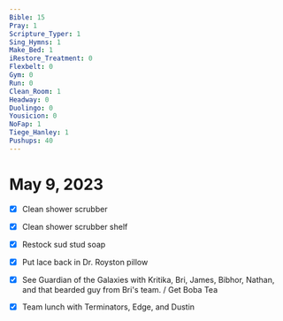 ```yaml
---
Bible: 15
Pray: 1
Scripture_Typer: 1
Sing_Hymns: 1
Make_Bed: 1
iRestore_Treatment: 0
Flexbelt: 0
Gym: 0
Run: 0
Clean_Room: 1
Headway: 0
Duolingo: 0
Yousicion: 0
NoFap: 1
Tiege_Hanley: 1
Pushups: 40
---
```


# May 9, 2023

- [x] Clean shower scrubber
- [x] Clean shower scrubber shelf
- [x] Restock sud stud soap
- [x] Put lace back in Dr. Royston pillow
- [x] See Guardian of the Galaxies with Kritika, Bri, James, Bibhor, Nathan, and that bearded guy from Bri's team. / Get Boba Tea
- [x] Team lunch with Terminators, Edge, and Dustin

